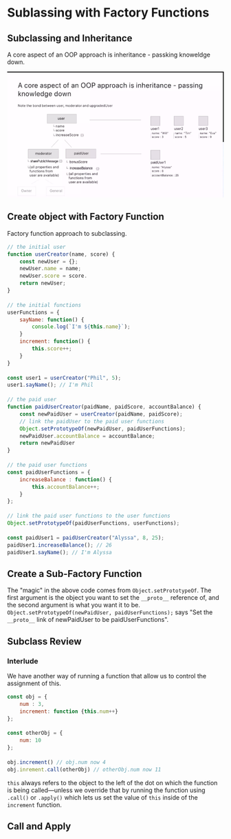 # Sublassing with Factory Functions

## Subclassing and Inheritance

A core aspect of an OOP approach is inheritance - passking knoweldge down.

![inheritance](/img/05-inheritance.png)

## Create object with Factory Function

Factory function approach to subclassing.

```js
// the initial user
function userCreator(name, score) {
    const newUser = {};
    newUser.name = name;
    newUser.score = score.
    return newUser;
}

// the initial functions
userFunctions = {
    sayName: function() {
        console.log(`I'm ${this.name}`);
    }
    increment: function() {
        this.score++;
    }
}

const user1 = userCreator("Phil", 5);
user1.sayName(); // I'm Phil

// the paid user
function paidUserCreator(paidName, paidScore, accountBalance) {
    const newPaidUser = userCreator(paidName, paidScore);
    // link the paidUser to the paid user functions
    Object.setPrototypeOf(newPaidUser, paidUserFunctions);
    newPaidUser.accountBalance = accountBalance;
    return newPaidUser
}

// the paid user functions
const paidUserFunctions = {
    increaseBalance : function() {
        this.accountBalance++;
    }
};

// link the paid user functions to the user functions
Object.setPrototypeOf(paidUserFunctions, userFunctions);

const paidUser1 = paidUserCreator("Alyssa", 8, 25);
paidUser1.increaseBalance(); // 26
paidUser1.sayName(); // I'm Alyssa
```

## Create a Sub-Factory Function

The "magic" in the above code comes from `Object.setPrototypeOf`. The first argument is the object you want to set the `__proto__` reference of, and the second argument is what you want it to be. `Object.setPrototypeOf(newPaidUser, paidUserFunctions);` says "Set the `__proto__` link of newPaidUser to be paidUserFunctions".

## Subclass Review

### Interlude

We have another way of running a function that allow us to control the assignment of this.

```js
const obj = {
    num : 3,
    increment: function {this.num++}
};

const otherObj = {
    num: 10
};

obj.increment() // obj.num now 4
obj.inrement.call(otherObj) // otherObj.num now 11
```

`this` always refers to the object to the left of the dot on which the function is being called—unless we override that by running the function using `.call()` or `.apply()` which lets us set the value of `this` inside of the `increment` function.

## Call and Apply

